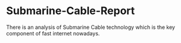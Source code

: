 # Submarine-Cable-Report
There is an analysis of Submarine Cable technology which is the key component of fast internet nowadays.
